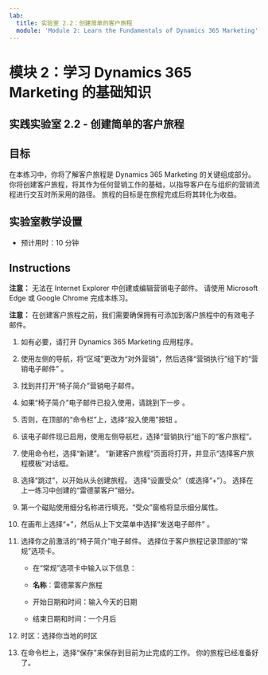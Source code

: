 ```yaml
---
lab:
  title: 实验室 2.2：创建简单的客户旅程
  module: 'Module 2: Learn the Fundamentals of Dynamics 365 Marketing'
---
```


<a name="module-2-learn-the-fundamentals-of-dynamics-365-marketing"></a>模块 2：学习 Dynamics 365 Marketing 的基础知识
========================

## <a name="practice-lab-22---create-a-simple-customer-journey"></a>实践实验室 2.2 - 创建简单的客户旅程

## <a name="objectives"></a>目标

在本练习中，你将了解客户旅程是 Dynamics 365 Marketing 的关键组成部分。 你将创建客户旅程，将其作为任何营销工作的基础，以指导客户在与组织的营销流程进行交互时所采用的路径。 旅程的目标是在旅程完成后将其转化为收益。

## <a name="lab-setup"></a>实验室教学设置

  - 预计用时：10 分钟

## <a name="instructions"></a>Instructions

**注意：** 无法在 Internet Explorer 中创建或编辑营销电子邮件。 请使用 Microsoft Edge 或 Google Chrome 完成本练习。

**注意：** 在创建客户旅程之前，我们需要确保拥有可添加到客户旅程中的有效电子邮件。 

1. 如有必要，请打开 Dynamics 365 Marketing 应用程序。 

2. 使用左侧的导航，将“区域”更改为“对外营销”，然后选择“营销执行”组下的“营销电子邮件” 。

3. 找到并打开“椅子简介”营销电子邮件。  

4. 如果“椅子简介”电子邮件已投入使用，请跳到下一步 。 

5. 否则，在顶部的“命令栏”上，选择“投入使用”按钮 。

6. 该电子邮件现已启用，使用左侧导航栏，选择“营销执行”组下的“客户旅程”。

7. 使用命令栏，选择“新建”。 “新建客户旅程”页面将打开，并显示“选择客户旅程模板”对话框。

8. 选择“跳过”，以开始从头创建旅程。 选择“设置受众”（或选择“+”）。  选择在上一练习中创建的“雷德蒙客户”细分。

9. 第一个磁贴使用细分名称进行填充，“受众”窗格将显示细分属性。

10. 在画布上选择“+”，然后从上下文菜单中选择“发送电子邮件” 。 

11. 选择你之前激活的“椅子简介”电子邮件。 选择位于客户旅程记录顶部的“常规”选项卡。

    - 在“常规”选项卡中输入以下信息：

    - **名称**：雷德蒙客户旅程

    - 开始日期和时间：输入今天的日期

    - 结束日期和时间：一个月后 

12. 时区：选择你当地的时区

13. 在命令栏上，选择“保存”来保存到目前为止完成的工作。 你的旅程已经准备好了。
